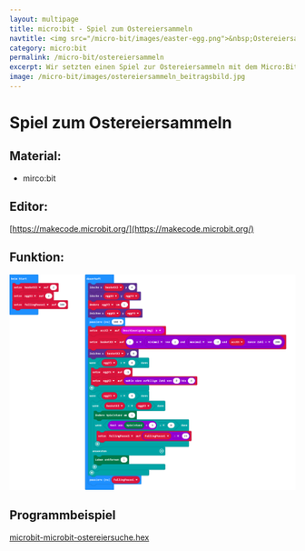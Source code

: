 ```yaml
---
layout: multipage
title: micro:bit - Spiel zum Ostereiersammeln
navtitle: <img src="/micro-bit/images/easter-egg.png">&nbsp;Ostereiersammeln&nbsp;<img src="/micro-bit/images/vcp-meet.png" title="Dieses Angebot kann auch über VCP-Meet genutzt werden.">
category: micro:bit
permalink: /micro-bit/ostereiersammeln
excerpt: Wir setzten einen Spiel zur Ostereiersammeln mit dem Micro:Bit um.
image: /micro-bit/images/ostereiersammeln_beitragsbild.jpg
---
```


# Spiel zum Ostereiersammeln



## Material:

+ mirco:bit

## Editor:

[https://makecode.microbit.org/](https://makecode.microbit.org/)

## Funktion:

![](images/micro-bit-Screenshot_ostereiersuche.png)

## Programmbeispiel

[microbit-microbit-ostereiersuche.hex](appendix/microbit-microbit-ostereiersuche.hex)
